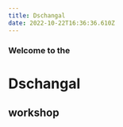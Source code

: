 ```yaml
---
title: Dschangal
date: 2022-10-22T16:36:36.610Z
---
```


### Welcome to the

# Dschangal

## workshop
